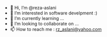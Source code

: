 - 👋 Hi, I’m @reza-aslani
- 👀 I’m interested in software develpment :)
- 🌱 I’m currently learning ...
- 💞️ I’m looking to collaborate on ...
- 📫 How to reach me : rz_aslani@yahoo.com

<!---
reza-aslani/reza-aslani is a ✨ special ✨ repository because its `README.md` (this file) appears on your GitHub profile.
You can click the Preview link to take a look at your changes.
--->
